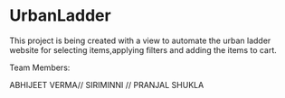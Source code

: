 # UrbanLadder

This project is being created with a view to automate the urban ladder website for selecting items,applying filters and adding the items to cart.

Team Members:

ABHIJEET VERMA//
SIRIMINNI //
PRANJAL SHUKLA
